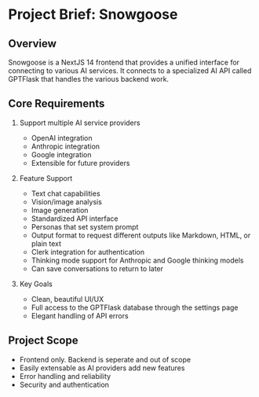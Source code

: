 # Project Brief: Snowgoose

## Overview

Snowgoose is a NextJS 14 frontend that provides a unified interface for connecting to various AI services. It connects to a specialized AI API called GPTFlask that handles the various backend work.

## Core Requirements

1. Support multiple AI service providers

   - OpenAI integration
   - Anthropic integration
   - Google integration
   - Extensible for future providers

2. Feature Support

   - Text chat capabilities
   - Vision/image analysis
   - Image generation
   - Standardized API interface
   - Personas that set system prompt
   - Output format to request different outputs like Markdown, HTML, or plain text
   - Clerk integration for authentication
   - Thinking mode support for Anthropic and Google thinking models
   - Can save conversations to return to later

3. Key Goals
   - Clean, beautiful UI/UX
   - Full access to the GPTFlask database through the settings page
   - Elegant handling of API errors

## Project Scope

- Frontend only. Backend is seperate and out of scope
- Easily extensable as AI providers add new features
- Error handling and reliability
- Security and authentication
